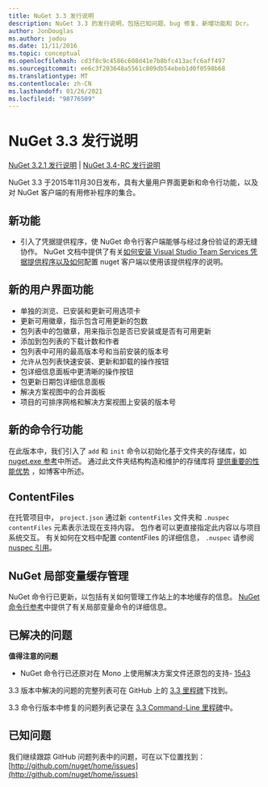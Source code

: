 ```yaml
---
title: NuGet 3.3 发行说明
description: NuGet 3.3 的发行说明，包括已知问题、bug 修复、新增功能和 Dcr。
author: JonDouglas
ms.author: jodou
ms.date: 11/11/2016
ms.topic: conceptual
ms.openlocfilehash: cd3f8c9c4586c608d41e7b8bfc413acfc6aff497
ms.sourcegitcommit: ee6c3f203648a5561c809db54ebeb1d0f0598b68
ms.translationtype: MT
ms.contentlocale: zh-CN
ms.lasthandoff: 01/26/2021
ms.locfileid: "98776509"
---
```

# <a name="nuget-33-release-notes"></a>NuGet 3.3 发行说明

[NuGet 3.2.1 发行说明](../release-notes/nuget-3.2.1.md)  | [NuGet 3.4-RC 发行说明](../release-notes/nuget-3.4-RC.md)

NuGet 3.3 于2015年11月30日发布，具有大量用户界面更新和命令行功能，以及对 NuGet 客户端的有用修补程序的集合。

## <a name="new-features"></a>新功能

* 引入了凭据提供程序，使 NuGet 命令行客户端能够与经过身份验证的源无缝协作。 NuGet 文档中提供了有关[如何安装 Visual Studio Team Services 凭据提供程序以及如何](../reference/extensibility/nuget-exe-credential-providers.md)配置 nuget 客户端以使用该提供程序的说明。

## <a name="new-user-interface-features"></a>新的用户界面功能

* 单独的浏览、已安装和更新可用选项卡
* 更新可用徽章，指示包含可用更新的包数
* 包列表中的包徽章，用来指示包是否已安装或是否有可用更新
* 添加到包列表的下载计数和作者
* 包列表中可用的最高版本号和当前安装的版本号
* 允许从包列表快速安装、更新和卸载的操作按钮
* 包详细信息面板中更清晰的操作按钮
* 包更新日期包详细信息面板
* 解决方案视图中的合并面板
* 项目的可排序网格和解决方案视图上安装的版本号

## <a name="new-command-line-features"></a>新的命令行功能

在此版本中，我们引入了 `add` 和 `init` 命令以初始化基于文件夹的存储库，如 [nuget.exe 参考](../reference/nuget-exe-cli-reference.md)中所述。 通过此文件夹结构构造和维护的存储库将 [提供重要的性能优势](http://blog.nuget.org/20150922/Accelerate-Package-Source.html) ，如博客中所述。

## <a name="contentfiles"></a>ContentFiles

在托管项目中， `project.json` 通过新 `contentFiles` 文件夹和 `.nuspec` `contentFiles` 元素表示法现在支持内容。  包作者可以更直接指定此内容以与项目系统交互。  有关如何在文档中配置 contentFiles 的详细信息， `.nuspec` 请参阅 [nuspec 引用](../reference/nuspec.md)。

## <a name="nuget-locals-cache-management"></a>NuGet 局部变量缓存管理

NuGet 命令行已更新，以包括有关如何管理工作站上的本地缓存的信息。  [NuGet 命令行参考](../reference/cli-reference/cli-ref-locals.md)中提供了有关局部变量命令的详细信息。

## <a name="fixed-issues"></a>已解决的问题

**值得注意的问题**

* NuGet 命令行已还原对在 Mono 上使用解决方案文件还原包的支持- [1543](https://github.com/NuGet/Home/issues/1543)

3.3 版本中解决的问题的完整列表可在 GitHub 上的 [3.3 里程碑](https://github.com/NuGet/Home/issues?q=is%3Aissue+milestone%3A3.3.0+is%3Aclosed)下找到。

3.3 命令行版本中修复的问题列表记录在 [3.3 Command-Line 里程碑](https://github.com/NuGet/Home/issues?q=is%3Aissue+is%3Aclosed+milestone%3A3.3.0-commandline)中。

## <a name="known-issues"></a>已知问题

我们继续跟踪 GitHub 问题列表中的问题，可在以下位置找到： [http://github.com/nuget/home/issues](http://github.com/nuget/home/issues)